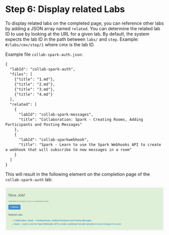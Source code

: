 # Step 6: Display related Labs

To display related labs on the completed page, you can reference other labs by adding a JSON array named `related`. You can determine the related lab ID to use by looking at the URL for a given lab. By default, the system expects the lab ID in the path between `labs/` and `step`. Example: `#/labs/cmx/step/1` where cmx is the lab ID.

Example file `collab-spark-auth.json`:
```
{
  "labId": "collab-spark-auth",
  "files": [
    {"title": "1.md"},
    {"title": "2.md"},
    {"title": "3.md"},
    {"title": "4.md"}
  ],
  "related": [
    {
      "labId": "collab-spark-messages",
      "title": "Collaboration: Spark - Creating Rooms, Adding Participants and Posting Messages"
    },
    {
      "labId": "collab-sparkwebhook",
      "title": "Spark - Learn to use the Spark Webhooks API to create a webhook that will subscribe to new messages in a room"
    }
  ]
}
```
This will result in the following element on the completion page of the `collab-spark-auth` lab:

![Figure](assets/images/related.png)
